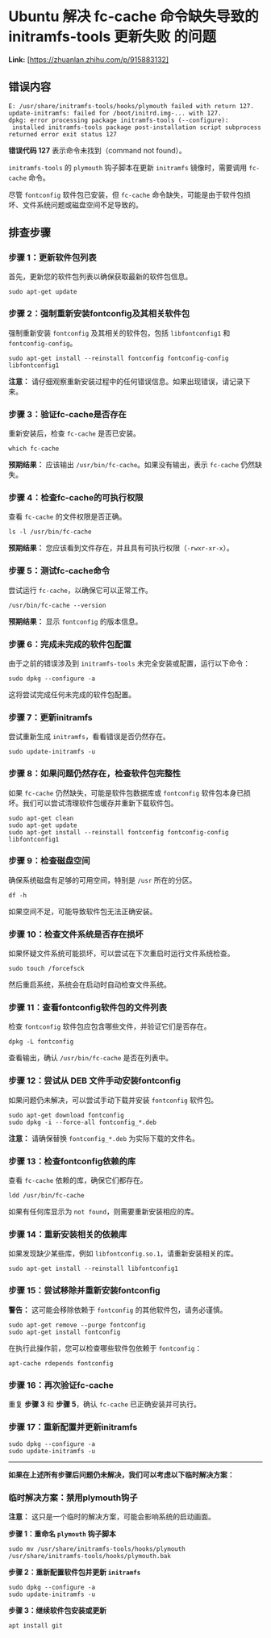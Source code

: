 # Ubuntu 解决 fc-cache 命令缺失导致的 initramfs-tools 更新失败 的问题



 **Link:** [https://zhuanlan.zhihu.com/p/915883132]

## 错误内容  
```
E: /usr/share/initramfs-tools/hooks/plymouth failed with return 127.
update-initramfs: failed for /boot/initrd.img-... with 127.
dpkg: error processing package initramfs-tools (--configure):
 installed initramfs-tools package post-installation script subprocess returned error exit status 127
```

**错误代码 127** 表示命令未找到（command not found）。

`initramfs-tools` 的 `plymouth` 钩子脚本在更新 `initramfs` 镜像时，需要调用 `fc-cache` 命令。

尽管 `fontconfig` 软件包已安装，但 `fc-cache` 命令缺失，可能是由于软件包损坏、文件系统问题或磁盘空间不足导致的。

## 排查步骤  
### 步骤 1：更新软件包列表  

首先，更新您的软件包列表以确保获取最新的软件包信息。

```
sudo apt-get update
```
### 步骤 2：强制重新安装fontconfig及其相关软件包  

强制重新安装 `fontconfig` 及其相关的软件包，包括 `libfontconfig1` 和 `fontconfig-config`。

```
sudo apt-get install --reinstall fontconfig fontconfig-config libfontconfig1
```

**注意：** 请仔细观察重新安装过程中的任何错误信息。如果出现错误，请记录下来。

### 步骤 3：验证fc-cache是否存在  

重新安装后，检查 `fc-cache` 是否已安装。

```
which fc-cache
```

**预期结果：** 应该输出 `/usr/bin/fc-cache`。如果没有输出，表示 `fc-cache` 仍然缺失。

### 步骤 4：检查fc-cache的可执行权限  

查看 `fc-cache` 的文件权限是否正确。

```
ls -l /usr/bin/fc-cache
```

**预期结果：** 您应该看到文件存在，并且具有可执行权限（`-rwxr-xr-x`）。

### 步骤 5：测试fc-cache命令  

尝试运行 `fc-cache`，以确保它可以正常工作。

```
/usr/bin/fc-cache --version
```

**预期结果：** 显示 `fontconfig` 的版本信息。

### 步骤 6：完成未完成的软件包配置  

由于之前的错误涉及到 `initramfs-tools` 未完全安装或配置，运行以下命令：

```
sudo dpkg --configure -a
```

这将尝试完成任何未完成的软件包配置。

### 步骤 7：更新initramfs  

尝试重新生成 `initramfs`，看看错误是否仍然存在。

```
sudo update-initramfs -u
```
### 步骤 8：如果问题仍然存在，检查软件包完整性  

如果 `fc-cache` 仍然缺失，可能是软件包数据库或 `fontconfig` 软件包本身已损坏。我们可以尝试清理软件包缓存并重新下载软件包。

```
sudo apt-get clean
sudo apt-get update
sudo apt-get install --reinstall fontconfig fontconfig-config libfontconfig1
```
### 步骤 9：检查磁盘空间  

确保系统磁盘有足够的可用空间，特别是 `/usr` 所在的分区。

```
df -h
```

如果空间不足，可能导致软件包无法正确安装。

### 步骤 10：检查文件系统是否存在损坏  

如果怀疑文件系统可能损坏，可以尝试在下次重启时运行文件系统检查。

```
sudo touch /forcefsck
```

然后重启系统，系统会在启动时自动检查文件系统。

### 步骤 11：查看fontconfig软件包的文件列表  

检查 `fontconfig` 软件包应包含哪些文件，并验证它们是否存在。

```
dpkg -L fontconfig
```

查看输出，确认 `/usr/bin/fc-cache` 是否在列表中。

### 步骤 12：尝试从 DEB 文件手动安装fontconfig  

如果问题仍未解决，可以尝试手动下载并安装 `fontconfig` 软件包。

```
sudo apt-get download fontconfig
sudo dpkg -i --force-all fontconfig_*.deb
```

**注意：** 请确保替换 `fontconfig_*.deb` 为实际下载的文件名。

### 步骤 13：检查fontconfig依赖的库  

查看 `fc-cache` 依赖的库，确保它们都存在。

```
ldd /usr/bin/fc-cache
```

如果有任何库显示为 `not found`，则需要重新安装相应的库。

### 步骤 14：重新安装相关的依赖库  

如果发现缺少某些库，例如 `libfontconfig.so.1`，请重新安装相关的库。

```
sudo apt-get install --reinstall libfontconfig1
```
### 步骤 15：尝试移除并重新安装fontconfig  

**警告：** 这可能会移除依赖于 `fontconfig` 的其他软件包，请务必谨慎。

```
sudo apt-get remove --purge fontconfig
sudo apt-get install fontconfig
```

在执行此操作前，您可以检查哪些软件包依赖于 `fontconfig`：

```
apt-cache rdepends fontconfig
```
### 步骤 16：再次验证fc-cache  

重复 **步骤 3** 和 **步骤 5**，确认 `fc-cache` 已正确安装并可执行。

### 步骤 17：重新配置并更新initramfs  
```
sudo dpkg --configure -a
sudo update-initramfs -u
```

  


---

  


**如果在上述所有步骤后问题仍未解决，我们可以考虑以下临时解决方案：**

### 临时解决方案：禁用plymouth钩子  

**注意：** 这只是一个临时的解决方案，可能会影响系统的启动画面。

**步骤 1：重命名 `plymouth` 钩子脚本**

```
sudo mv /usr/share/initramfs-tools/hooks/plymouth /usr/share/initramfs-tools/hooks/plymouth.bak
```

**步骤 2：重新配置软件包并更新 `initramfs`**

```
sudo dpkg --configure -a
sudo update-initramfs -u
```

**步骤 3：继续软件包安装或更新**

```
apt install git
```
